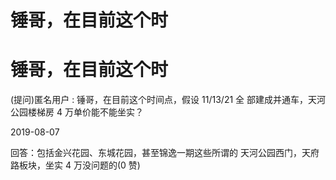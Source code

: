 # 锤哥，在目前这个时

# 锤哥，在目前这个时

(提问)匿名用户 : 锤哥，在目前这个时间点，假设 11/13/21 全 部建成并通车，天河公园楼梯房 4 万单价能不能坐实？

2019-08-07

回答：包括金兴花园、东城花园，甚至锦逸一期这些所谓的 天河公园西门，天府路板块，坐实 4 万没问题的(0 赞)
